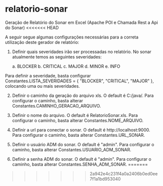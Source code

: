# relatorio-sonar
Geração de Relatório do Sonar em Excel (Apache POI e Chamada Rest a Api do Sonar)
<<<<<<< HEAD

A seguir segue algumas configurações necessárias para a correta utilização deste gerador de relatório:

1. Definir quais severidades irão ser processadas no relatório. No sonar atualmente temos as seguintes severidades:

	a.  BLOCKER
	b.  CRITICAL 
	c.  MAJOR 
	d.  MINOR 
	e.  INFO
	
Para definir a severidade, basta configurar Constantes.LISTA_SEVERIDADES = { "BLOCKER", "CRITICAL", "MAJOR" }, colocando uma ou mais severidades.

2. Definir o caminho da geração do arquivo xls. O default é C:/java/. Para configurar o caminho, basta alterar Constantes.CAMINHO_GERACAO_ARQUIVO.

3. Definir o nome do arquivo. O default é RelatorioSonar.xls. Para configurar o caminho, basta alterar Constantes.NOME_ARQUIVO.

4. Definir a url para conectar o sonar. O default é http://localhost:9000. Para configurar o caminho, basta alterar Constantes.URL_SONAR.

5. Definir o usuário ADM do sonar. O default é "admin". Para configurar o caminho, basta alterar Constantes.USUARIO_ADM_SONAR.

6. Definir a senha ADM do sonar.  O default é "admin". Para configurar o caminho, basta alterar Constantes.SENHA_ADM_SONAR.
=======
>>>>>>> 2a942e4c231f4a0a2406b0ed0ee7f1a1bd953040
